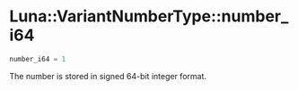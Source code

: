# Luna::VariantNumberType::number_i64

```c++
number_i64 = 1
```

The number is stored in signed 64-bit integer format. 

